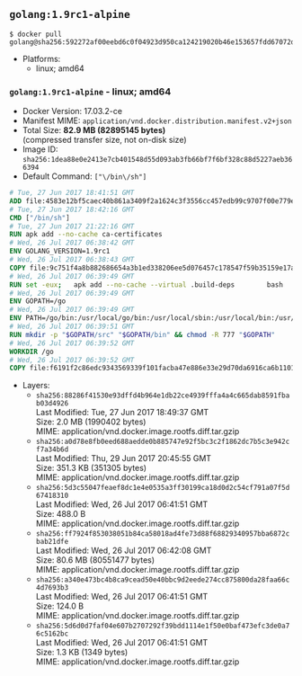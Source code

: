 ## `golang:1.9rc1-alpine`

```console
$ docker pull golang@sha256:592272af00eebd6c0f04923d950ca124219020b46e153657fdd67072dd3c0cfa
```

-	Platforms:
	-	linux; amd64

### `golang:1.9rc1-alpine` - linux; amd64

-	Docker Version: 17.03.2-ce
-	Manifest MIME: `application/vnd.docker.distribution.manifest.v2+json`
-	Total Size: **82.9 MB (82895145 bytes)**  
	(compressed transfer size, not on-disk size)
-	Image ID: `sha256:1dea88e0e2413e7cb401548d55d093ab3fb66bf7f6bf328c88d5227aeb366394`
-	Default Command: `["\/bin\/sh"]`

```dockerfile
# Tue, 27 Jun 2017 18:41:51 GMT
ADD file:4583e12bf5caec40b861a3409f2a1624c3f3556cc457edb99c9707f00e779e45 in / 
# Tue, 27 Jun 2017 18:42:16 GMT
CMD ["/bin/sh"]
# Tue, 27 Jun 2017 21:22:16 GMT
RUN apk add --no-cache ca-certificates
# Wed, 26 Jul 2017 06:38:42 GMT
ENV GOLANG_VERSION=1.9rc1
# Wed, 26 Jul 2017 06:38:43 GMT
COPY file:9c751f4a8b882686654a3b1ed338206ee5d076457c178547f59b35159e17a438 in /go-alpine-patches/ 
# Wed, 26 Jul 2017 06:39:49 GMT
RUN set -eux; 	apk add --no-cache --virtual .build-deps 		bash 		gcc 		musl-dev 		openssl 		go 	; 	export 		GOROOT_BOOTSTRAP="$(go env GOROOT)" 		GOOS="$(go env GOOS)" 		GOARCH="$(go env GOARCH)" 		GO386="$(go env GO386)" 		GOARM="$(go env GOARM)" 		GOHOSTOS="$(go env GOHOSTOS)" 		GOHOSTARCH="$(go env GOHOSTARCH)" 	; 		wget -O go.tgz "https://golang.org/dl/go$GOLANG_VERSION.src.tar.gz"; 	echo '87717598ea60cc6143afa48f141f7e1308e196b71862028e710b910f376b452e *go.tgz' | sha256sum -c -; 	tar -C /usr/local -xzf go.tgz; 	rm go.tgz; 		cd /usr/local/go/src; 	for p in /go-alpine-patches/*.patch; do 		[ -f "$p" ] || continue; 		patch -p2 -i "$p"; 	done; 	./make.bash; 		rm -rf /go-alpine-patches; 	apk del .build-deps; 		export PATH="/usr/local/go/bin:$PATH"; 	go version
# Wed, 26 Jul 2017 06:39:49 GMT
ENV GOPATH=/go
# Wed, 26 Jul 2017 06:39:49 GMT
ENV PATH=/go/bin:/usr/local/go/bin:/usr/local/sbin:/usr/local/bin:/usr/sbin:/usr/bin:/sbin:/bin
# Wed, 26 Jul 2017 06:39:51 GMT
RUN mkdir -p "$GOPATH/src" "$GOPATH/bin" && chmod -R 777 "$GOPATH"
# Wed, 26 Jul 2017 06:39:52 GMT
WORKDIR /go
# Wed, 26 Jul 2017 06:39:52 GMT
COPY file:f6191f2c86edc9343569339f101facba47e886e33e29d70da6916ca6b1101a53 in /usr/local/bin/ 
```

-	Layers:
	-	`sha256:88286f41530e93dffd4b964e1db22ce4939fffa4a4c665dab8591fbab03d4926`  
		Last Modified: Tue, 27 Jun 2017 18:49:37 GMT  
		Size: 2.0 MB (1990402 bytes)  
		MIME: application/vnd.docker.image.rootfs.diff.tar.gzip
	-	`sha256:a0d78e8fb0eed688aedde0b885747e92f5bc3c2f1862dc7b5c3e942cf7a34b6d`  
		Last Modified: Thu, 29 Jun 2017 20:45:55 GMT  
		Size: 351.3 KB (351305 bytes)  
		MIME: application/vnd.docker.image.rootfs.diff.tar.gzip
	-	`sha256:5d3c55047feaef8dc1e4e0535a3ff30199ca18d0d2c54cf791a07f5d67418310`  
		Last Modified: Wed, 26 Jul 2017 06:41:51 GMT  
		Size: 488.0 B  
		MIME: application/vnd.docker.image.rootfs.diff.tar.gzip
	-	`sha256:ff7924f853038051b84ca58018ad4fe73d88f68829340957bba6872cbab21dfe`  
		Last Modified: Wed, 26 Jul 2017 06:42:08 GMT  
		Size: 80.6 MB (80551477 bytes)  
		MIME: application/vnd.docker.image.rootfs.diff.tar.gzip
	-	`sha256:a340e473bc4b8ca9cead50e40bbc9d2eede274cc875800da28faa66c4d7693b3`  
		Last Modified: Wed, 26 Jul 2017 06:41:51 GMT  
		Size: 124.0 B  
		MIME: application/vnd.docker.image.rootfs.diff.tar.gzip
	-	`sha256:5d6d0d7faf04e607b2707292f39bdd1114e1f50e0baf473efc3de0a76c5162bc`  
		Last Modified: Wed, 26 Jul 2017 06:41:51 GMT  
		Size: 1.3 KB (1349 bytes)  
		MIME: application/vnd.docker.image.rootfs.diff.tar.gzip
